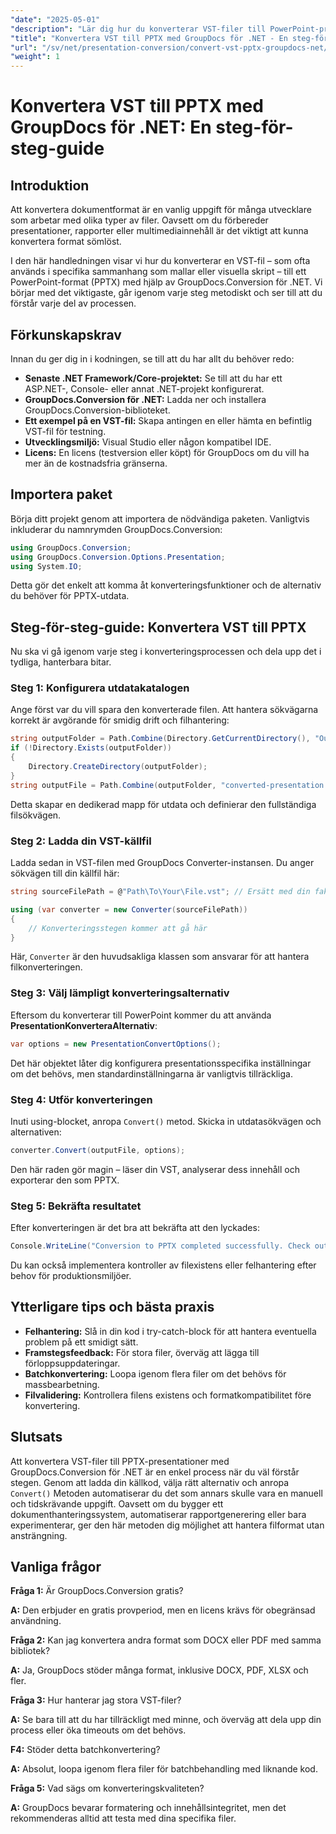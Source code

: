 ```yaml
---
"date": "2025-05-01"
"description": "Lär dig hur du konverterar VST-filer till PowerPoint-presentationer med GroupDocs.Conversion för .NET med den här omfattande guiden."
"title": "Konvertera VST till PPTX med GroupDocs för .NET - En steg-för-steg-guide"
"url": "/sv/net/presentation-conversion/convert-vst-pptx-groupdocs-net/"
"weight": 1
---
```


# Konvertera VST till PPTX med GroupDocs för .NET: En steg-för-steg-guide

## Introduktion

Att konvertera dokumentformat är en vanlig uppgift för många utvecklare som arbetar med olika typer av filer. Oavsett om du förbereder presentationer, rapporter eller multimediainnehåll är det viktigt att kunna konvertera format sömlöst.  

I den här handledningen visar vi hur du konverterar en VST-fil – som ofta används i specifika sammanhang som mallar eller visuella skript – till ett PowerPoint-format (PPTX) med hjälp av GroupDocs.Conversion för .NET. Vi börjar med det viktigaste, går igenom varje steg metodiskt och ser till att du förstår varje del av processen.


## Förkunskapskrav

Innan du ger dig in i kodningen, se till att du har allt du behöver redo:

- **Senaste .NET Framework/Core-projektet:** Se till att du har ett ASP.NET-, Console- eller annat .NET-projekt konfigurerat.
- **GroupDocs.Conversion för .NET:** Ladda ner och installera GroupDocs.Conversion-biblioteket.
- **Ett exempel på en VST-fil:** Skapa antingen en eller hämta en befintlig VST-fil för testning.
- **Utvecklingsmiljö:** Visual Studio eller någon kompatibel IDE.
- **Licens:** En licens (testversion eller köpt) för GroupDocs om du vill ha mer än de kostnadsfria gränserna.


## Importera paket

Börja ditt projekt genom att importera de nödvändiga paketen. Vanligtvis inkluderar du namnrymden GroupDocs.Conversion:

```csharp
using GroupDocs.Conversion;
using GroupDocs.Conversion.Options.Presentation;
using System.IO;
```

Detta gör det enkelt att komma åt konverteringsfunktioner och de alternativ du behöver för PPTX-utdata.


## Steg-för-steg-guide: Konvertera VST till PPTX

Nu ska vi gå igenom varje steg i konverteringsprocessen och dela upp det i tydliga, hanterbara bitar.


### **Steg 1: Konfigurera utdatakatalogen**

Ange först var du vill spara den konverterade filen. Att hantera sökvägarna korrekt är avgörande för smidig drift och filhantering:

```csharp
string outputFolder = Path.Combine(Directory.GetCurrentDirectory(), "Output");
if (!Directory.Exists(outputFolder))
{
    Directory.CreateDirectory(outputFolder);
}
string outputFile = Path.Combine(outputFolder, "converted-presentation.pptx");
```

Detta skapar en dedikerad mapp för utdata och definierar den fullständiga filsökvägen.


### **Steg 2: Ladda din VST-källfil**

Ladda sedan in VST-filen med GroupDocs Converter-instansen. Du anger sökvägen till din källfil här:

```csharp
string sourceFilePath = @"Path\To\Your\File.vst"; // Ersätt med din faktiska filsökväg

using (var converter = new Converter(sourceFilePath))
{
    // Konverteringsstegen kommer att gå här
}
```

Här, `Converter` är den huvudsakliga klassen som ansvarar för att hantera filkonverteringen.


### **Steg 3: Välj lämpligt konverteringsalternativ**

Eftersom du konverterar till PowerPoint kommer du att använda **PresentationKonverteraAlternativ**:

```csharp
var options = new PresentationConvertOptions();
```

Det här objektet låter dig konfigurera presentationsspecifika inställningar om det behövs, men standardinställningarna är vanligtvis tillräckliga.


### **Steg 4: Utför konverteringen**

Inuti using-blocket, anropa `Convert()` metod. Skicka in utdatasökvägen och alternativen:

```csharp
converter.Convert(outputFile, options);
```

Den här raden gör magin – läser din VST, analyserar dess innehåll och exporterar den som PPTX.


### **Steg 5: Bekräfta resultatet**

Efter konverteringen är det bra att bekräfta att den lyckades:

```csharp
Console.WriteLine("Conversion to PPTX completed successfully. Check output in {0}", outputFolder);
```

Du kan också implementera kontroller av filexistens eller felhantering efter behov för produktionsmiljöer.


## Ytterligare tips och bästa praxis

- **Felhantering:** Slå in din kod i try-catch-block för att hantera eventuella problem på ett smidigt sätt.
- **Framstegsfeedback:** För stora filer, överväg att lägga till förloppsuppdateringar.
- **Batchkonvertering:** Loopa igenom flera filer om det behövs för massbearbetning.
- **Filvalidering:** Kontrollera filens existens och formatkompatibilitet före konvertering.


## Slutsats

Att konvertera VST-filer till PPTX-presentationer med GroupDocs.Conversion för .NET är en enkel process när du väl förstår stegen. Genom att ladda din källkod, välja rätt alternativ och anropa `Convert()` Metoden automatiserar du det som annars skulle vara en manuell och tidskrävande uppgift. Oavsett om du bygger ett dokumenthanteringssystem, automatiserar rapportgenerering eller bara experimenterar, ger den här metoden dig möjlighet att hantera filformat utan ansträngning.

## Vanliga frågor

**Fråga 1:** Är GroupDocs.Conversion gratis?  

**A:** Den erbjuder en gratis provperiod, men en licens krävs för obegränsad användning.

**Fråga 2:** Kan jag konvertera andra format som DOCX eller PDF med samma bibliotek?  

**A:** Ja, GroupDocs stöder många format, inklusive DOCX, PDF, XLSX och fler.

**Fråga 3:** Hur hanterar jag stora VST-filer?  

**A:** Se bara till att du har tillräckligt med minne, och överväg att dela upp din process eller öka timeouts om det behövs.

**F4:** Stöder detta batchkonvertering?  

**A:** Absolut, loopa igenom flera filer för batchbehandling med liknande kod.

**Fråga 5:** Vad sägs om konverteringskvaliteten?  

**A:** GroupDocs bevarar formatering och innehållsintegritet, men det rekommenderas alltid att testa med dina specifika filer.